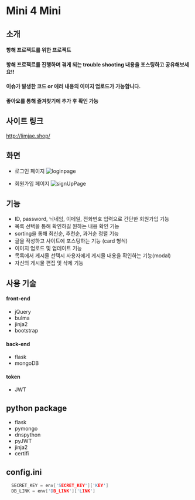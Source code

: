 # Mini 4 Mini
## 소개
#### 항해 프로젝트를 위한 프로젝트
#### 항해 프로젝르를 진행하며 겪게 되는 trouble shooting 내용을 포스팅하고 공유해보세요!!
#### 이슈가 발생한 코드 or 에러 내용의 이미지 업로드가 가능합니다.
#### 좋아요를 통해 즐겨찾기에 추가 후 확인 가능

## 사이트 링크
http://limjae.shop/

## 화면
* 로그인 페이지
![loginpage](https://user-images.githubusercontent.com/43942574/157579714-8a67fa13-a52a-4d11-bef9-2bb341cb92a0.png)

* 회원가입 페이지
![signUpPage](https://user-images.githubusercontent.com/43942574/157579822-0e4ea9b6-0655-4e5c-927f-5c7797ddfa81.png)


## 기능
* ID, password, 닉네임, 이메일, 전화번호 입력으로 간단한 회원가입 기능
* 목록 선택을 통해 확인하길 원하는 내용 확인 기능
* sorting을 통해 최신순, 추천순, 과거순 정렬 기능
* 글을 작성하고 사이트에 포스팅하는 기능 (card 형식)
* 이미지 업로드 및 업데이트 기능
* 목록에서 게시물 선택시 사용자에게 게시물 내용을 확인하는 기능(modal)
* 자신의 게시물 편집 및 삭제 기능


## 사용 기술
#### front-end
* jQuery
* bulma
* jinja2
* bootstrap

#### back-end
* flask
* mongoDB

#### token
* JWT

## python package
* flask
* pymongo
* dnspython
* pyJWT
* jinja2
* certifi

## config.ini
```C
  SECRET_KEY = env['SECRET_KEY']['KEY']
  DB_LINK = env['DB_LINK']['LINK']
```
